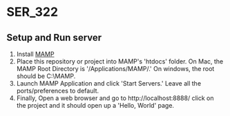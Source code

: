 # SER_322
## Setup and Run server
1. Install [MAMP](https://www.mamp.info/en/)
2. Place this repository or project into MAMP's 'htdocs' folder.  On Mac, the MAMP Root Directory is '/Applications/MAMP/.'  On windows, the root should be C:\MAMP.
3. Launch MAMP Application and click 'Start Servers.'  Leave all the ports/preferences to default.
4. Finally, Open a web browser and go to http://localhost:8888/ click on the project and it should open up a 'Hello, World' page.
